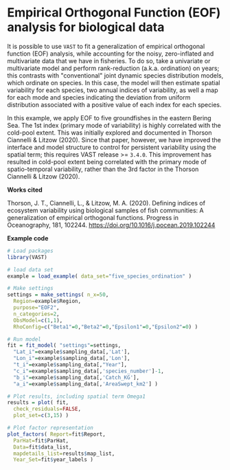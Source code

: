 
# Empirical Orthogonal Function (EOF) analysis for biological data

It is possible to use `VAST` to fit a generalization of empirical orthogonal function (EOF) analysis, while accounting for the noisy, zero-inflated and multivariate data that we have in fisheries.  To do so, take a univariate or multivariate model and perform rank-reduction (a.k.a. ordination) on years; this contrasts with "conventional" joint dynamic species distribution models, which ordinate on species. In this case, the model will then estimate spatial variability for each species, two annual indices of variability, as well a map for each mode and species indicating the deviation from uniform distribution associated with a positive value of each index for each species.

In this example, we apply EOF to five groundfishes in the eastern Bering Sea.  The 1st index (primary mode of variability) is highly correlated with the cold-pool extent. This was initially explored and documented in Thorson Ciannelli & Litzow (2020). Since that paper, however, we have improved the interface and model structure to control for persistent variability using the spatial term; this requires VAST release >= `3.4.0`.  This improvement has resulted in cold-pool extent being correlated with the primary mode of spatio-temporal variability, rather than the 3rd factor in the Thorson Ciannelli & Litzow (2020).

**Works cited**

Thorson, J. T., Ciannelli, L., & Litzow, M. A. (2020). Defining indices of ecosystem variability using biological samples of fish communities: A generalization of empirical orthogonal functions. Progress in Oceanography, 181, 102244. https://doi.org/10.1016/j.pocean.2019.102244

**Example code**

```R
# Load packages
library(VAST)

# load data set
example = load_example( data_set="five_species_ordination" )

# Make settings
settings = make_settings( n_x=50,
  Region=example$Region,
  purpose="EOF2",
  n_categories=2,
  ObsModel=c(1,1),
  RhoConfig=c("Beta1"=0,"Beta2"=0,"Epsilon1"=0,"Epsilon2"=0) )

# Run model
fit = fit_model( "settings"=settings,
  "Lat_i"=example$sampling_data[,'Lat'],
  "Lon_i"=example$sampling_data[,'Lon'],
  "t_i"=example$sampling_data[,"Year"],
  "c_i"=example$sampling_data[,'species_number']-1,
  "b_i"=example$sampling_data[,'Catch_KG'],
  "a_i"=example$sampling_data[,'AreaSwept_km2'] )

# Plot results, including spatial term Omega1
results = plot( fit,
  check_residuals=FALSE,
  plot_set=c(3,15) )

# Plot factor representation
plot_factors( Report=fit$Report,
  ParHat=fit$ParHat,
  Data=fit$data_list,
  mapdetails_list=results$map_list,
  Year_Set=fit$year_labels )
```

